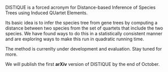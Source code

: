DISTIQUE is a forced acronym for Distance-based Inference of Species Trees using Induced QUartet Elements.

Its basic idea is to infer the species tree from gene trees by computing a distance between two species from the set of quartets that
include the two species. We have found ways to do this in a statistically consistent manner and are exploring ways to make this run in quadratic running time. 

The method is currenlty under development and evaluation. Stay tuned for more. 

We will publish the first **arXiv** version of DISTIQUE by the end of October. 
